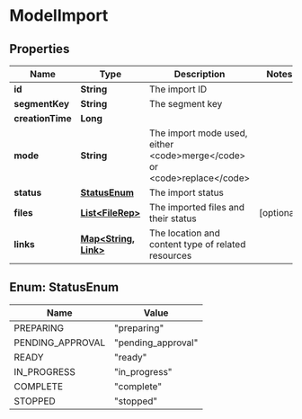 

# ModelImport


## Properties

| Name | Type | Description | Notes |
|------------ | ------------- | ------------- | -------------|
|**id** | **String** | The import ID |  |
|**segmentKey** | **String** | The segment key |  |
|**creationTime** | **Long** |  |  |
|**mode** | **String** | The import mode used, either &lt;code&gt;merge&lt;/code&gt; or &lt;code&gt;replace&lt;/code&gt; |  |
|**status** | [**StatusEnum**](#StatusEnum) | The import status |  |
|**files** | [**List&lt;FileRep&gt;**](FileRep.md) | The imported files and their status |  [optional] |
|**links** | [**Map&lt;String, Link&gt;**](Link.md) | The location and content type of related resources |  |



## Enum: StatusEnum

| Name | Value |
|---- | -----|
| PREPARING | &quot;preparing&quot; |
| PENDING_APPROVAL | &quot;pending_approval&quot; |
| READY | &quot;ready&quot; |
| IN_PROGRESS | &quot;in_progress&quot; |
| COMPLETE | &quot;complete&quot; |
| STOPPED | &quot;stopped&quot; |



